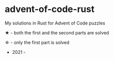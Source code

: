 # advent-of-code-rust

My solutions in Rust for Advent of Code puzzles

★ - both the first and the second parts are solved

☆ - only the first part is solved

- 2021 -
